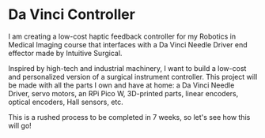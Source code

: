 # Da Vinci Controller
I am creating a low-cost haptic feedback controller for my Robotics in Medical Imaging course that interfaces with a Da Vinci Needle Driver end effector made by Intuitive Surgical.

Inspired by high-tech and industrial machinery, I want to build a low-cost and personalized version of a surgical instrument controller. This project will be made with all the parts I own and have at home: a Da Vinci Needle Driver, servo motors, an RPi Pico W, 3D-printed parts, linear encoders, optical encoders, Hall sensors, etc.

This is a rushed process to be completed in 7 weeks, so let's see how this will go!
